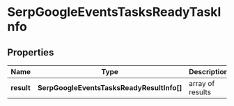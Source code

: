 # SerpGoogleEventsTasksReadyTaskInfo

## Properties

| Name | Type | Description | Notes |
|------------ | ------------- | ------------- | -------------|
**result** | **SerpGoogleEventsTasksReadyResultInfo[]** | array of results |[optional]|